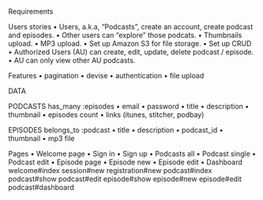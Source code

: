 Requirements

Users stories
•	Users, a.k.a, “Podcasts”, create an account, create podcast and episodes.
•	Other users can “explore” those podcats.
•	Thumbnails upload.
•	MP3 upload.
•	Set up Amazon S3 for file storage.
•	Set up CRUD
•	Authorized Users (AU) can create, edit, update, delete podcast / episode.
•	AU can only view other AU podcasts.

Features
•	pagination
•	devise
•	authentication
•	file upload

DATA

PODCASTS has_many :episodes
•	email
•	password
•	title
•	description
•	thumbnail
•	episodes count
•	links (itunes, stitcher, podbay)

EPISODES belongs_to :podcast
•	title
•	description
•	podcast_id
•	thumbnail
•	mp3 file

Pages
•	Welcome page 
•	Sign in
•	Sign up
•	Podcasts all
•	Podcast single
•	Podcast edit
•	Episode page
•	Episode new
•	Episode edit
•	Dashboard 
welcome#index
session#new
registration#new
podcast#index
podcast#show
podcast#edit
episode#show
episode#new
episode#edit
podcast#dashboard
